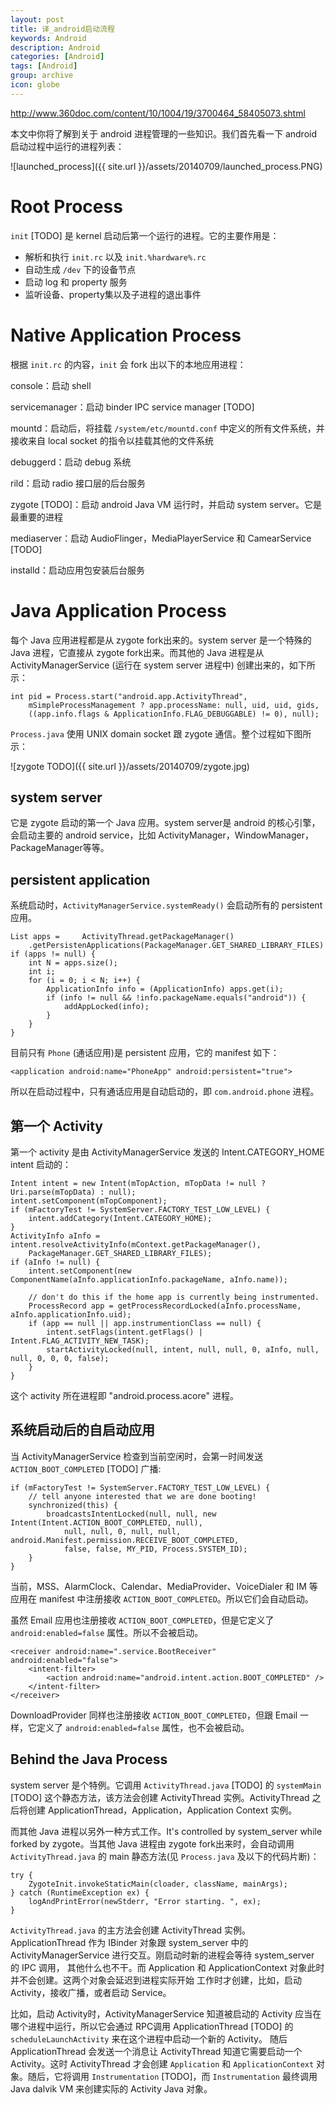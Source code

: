 ```yaml
---
layout: post
title: 译_android启动流程
keywords: Android
description: Android
categories: [Android]
tags: [Android]
group: archive
icon: globe
---
```

http://www.360doc.com/content/10/1004/19/3700464_58405073.shtml

本文中你将了解到关于 android 进程管理的一些知识。我们首先看一下 android 启动过程中运行的进程列表：

![launched_process]({{ site.url }}/assets/20140709/launched_process.PNG)

# Root Process
`init` [TODO] 是 kernel 启动后第一个运行的进程。它的主要作用是：
+ 解析和执行 `init.rc` 以及 `init.%hardware%.rc`
+ 自动生成 `/dev` 下的设备节点
+ 启动 log 和 property 服务
+ 监听设备、property集以及子进程的退出事件

# Native Application Process
根据 `init.rc` 的内容，`init` 会 fork 出以下的本地应用进程：

console：启动 shell

servicemanager：启动 binder IPC service manager [TODO]

mountd：启动后，将挂载 `/system/etc/mountd.conf` 中定义的所有文件系统，并接收来自 local
socket 的指令以挂载其他的文件系统

debuggerd：启动 debug 系统

rild：启动 radio 接口层的后台服务

zygote [TODO]：启动 android Java VM 运行时，并启动 system server。它是最重要的进程

mediaserver：启动 AudioFlinger，MediaPlayerService 和 CamearService [TODO]

installd：启动应用包安装后台服务

# Java Application Process
每个 Java 应用进程都是从 zygote fork出来的。system server 是一个特殊的 Java 进程，它直接从
zygote fork出来。而其他的 Java 进程是从 ActivityManagerService (运行在 system server 进程中)
创建出来的，如下所示：

	int pid = Process.start("android.app.ActivityThread", 
		mSimpleProcessManagement ? app.processName: null, uid, uid, gids, 
		((app.info.flags & ApplicationInfo.FLAG_DEBUGGABLE) != 0), null);

`Process.java` 使用 UNIX domain socket 跟 zygote 通信。整个过程如下图所示：

![zygote TODO]({{ site.url }}/assets/20140709/zygote.jpg)

## system server
它是 zygote 启动的第一个 Java 应用。system server是 android 的核心引擎， 会启动主要的 android service，比如 ActivityManager，WindowManager，PackageManager等等。

## persistent application
系统启动时，`ActivityManagerService.systemReady()` 会启动所有的 persistent 应用。

	List apps = 	ActivityThread.getPackageManager()
		.getPersistenApplications(PackageManager.GET_SHARED_LIBRARY_FILES)
	if (apps != null) {
		int N = apps.size();
		int i;
		for (i = 0; i < N; i++) {
			ApplicationInfo info = (ApplicationInfo) apps.get(i);
			if (info != null && !info.packageName.equals("android")) {
				addAppLocked(info);
			}
		}
	}

目前只有 `Phone` (通话应用)是 persistent 应用，它的 manifest 如下：

	<application android:name="PhoneApp" android:persistent="true">
	
所以在启动过程中，只有通话应用是自动启动的，即 `com.android.phone` 进程。

## 第一个 Activity
第一个 activity 是由 ActivityManagerService 发送的 Intent.CATEGORY_HOME intent 启动的：

	Intent intent = new Intent(mTopAction, mTopData != null ? Uri.parse(mTopData) : null);
	intent.setComponent(mTopComponent);
	if (mFactoryTest != SystemServer.FACTORY_TEST_LOW_LEVEL) {
		intent.addCategory(Intent.CATEGORY_HOME);
	}
	ActivityInfo aInfo = intent.resolveActivityInfo(mContext.getPackageManager(), 
		PackageManager.GET_SHARED_LIBRARY_FILES);
	if (aInfo != null) {
		intent.setComponent(new ComponentName(aInfo.applicationInfo.packageName, aInfo.name));
		
		// don't do this if the home app is currently being instrumented.
		ProcessRecord app = getProcessRecordLocked(aInfo.processName, aInfo.applicationInfo.uid);
		if (app == null || app.instrumentionClass == null) {
			intent.setFlags(intent.getFlags() | Intent.FLAG_ACTIVITY_NEW_TASK);
			startActivityLocked(null, intent, null, null, 0, aInfo, null, null, 0, 0, 0, false);
		}
	}
	
这个 activity 所在进程即 "android.process.acore" 进程。

## 系统启动后的自启动应用
当 ActivityManagerService 检查到当前空闲时，会第一时间发送 `ACTION_BOOT_COMPLETED` [TODO] 广播:

	if (mFactoryTest != SystemServer.FACTORY_TEST_LOW_LEVEL) {
		// tell anyone interested that we are done booting!
		synchronized(this) {
			broadcastsIntentLocked(null, null, new Intent(Intent.ACTION_BOOT_COMPLETED, null),
				null, null, 0, null, null, android.Manifest.permission.RECEIVE_BOOT_COMPLETED,
				false, false, MY_PID, Process.SYSTEM_ID);
		}	
	}
	
当前，MSS、AlarmClock、Calendar、MediaProvider、VoiceDialer 和 IM 等应用在 manifest 中注册接收 `ACTION_BOOT_COMPLETED`。所以它们会自动启动。

虽然 Email 应用也注册接收 `ACTION_BOOT_COMPLETED`，但是它定义了 `android:enabled=false` 属性。所以不会被启动。

	<receiver android:name=".service.BootReceiver" android:enabled="false">
		<intent-filter>
			<action android:name="android.intent.action.BOOT_COMPLETED" />
		</intent-filter>
	</receiver>
	
DownloadProvider 同样也注册接收 `ACTION_BOOT_COMPLETED`，但跟 Email 一样，它定义了 `android:enabled=false` 属性，也不会被启动。

## Behind the Java Process
system server 是个特例。它调用 `ActivityThread.java` [TODO] 的 `systemMain` [TODO] 这个静态方法，该方法会创建 ActivityThread 实例。ActivityThread 之后将创建 ApplicationThread，Application，Application Context 实例。

而其他 Java 进程以另外一种方式工作。It's controlled by system_server while forked by zygote。当其他 Java 进程由
zygote fork出来时，会自动调用 `ActivityThread.java` 的 main 静态方法(见 `Process.java` 及以下的代码片断)：

	try {
		ZygoteInit.invokeStaticMain(cloader, className, mainArgs);
	} catch (RuntimeException ex) {
		logAndPrintError(newStderr, "Error starting. ", ex);
	}
	
`ActivityThread.java` 的主方法会创建 ActivityThread 实例。 ApplicationThread 作为 IBinder 对象跟  system_server 中的 ActivityManagerService 进行交互。刚启动时新的进程会等待 system_server 的 IPC 调用，
其他什么也不干。而 Application 和 ApplicationContext 对象此时并不会创建。这两个对象会延迟到进程实际开始
工作时才创建，比如，启动 Activity，接收广播，或者启动 Service。

比如，启动 Activity时，ActivityManagerService 知道被启动的 Activity 应当在哪个进程中运行，所以它会通过
RPC调用 ApplicationThread [TODO] 的 `scheduleLaunchActivity` 来在这个进程中启动一个新的 Activity。
随后 ApplicationThread 会发送一个消息让 ActivityThread 知道它需要启动一个 Activity。这时 ActivityThread
才会创建 `Application` 和 `ApplicationContext` 对象。随后，它将调用 `Instrumentation` [TODO]，而 `Instrumentation` 最终调用 Java dalvik VM 来创建实际的 Activity Java 对象。

